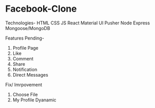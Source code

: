 # Facebook-Clone

Technologies-
HTML
CSS
JS
React
Material UI
Pusher
Node
Express
Mongoose/MongoDB


Features Pending-

1. Profile Page
2. Like
3. Comment
4. Share
5. Notification
6. Direct Messages

Fix/ Imrpovement
1. Choose File
2. My Profile Dyanamic